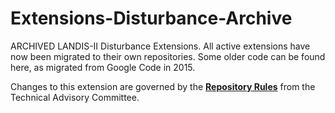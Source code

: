 # Extensions-Disturbance-Archive
ARCHIVED LANDIS-II Disturbance Extensions.  All active extensions have now been migrated to their own repositories.  Some older code can be found here, as migrated from Google Code in 2015.

Changes to this extension are governed by the [**Repository Rules**](https://sites.google.com/site/landismodel/developers/developers-blog/repositoryrulesfromthetechnicaladvisorycommittee) from the Technical Advisory Committee.


